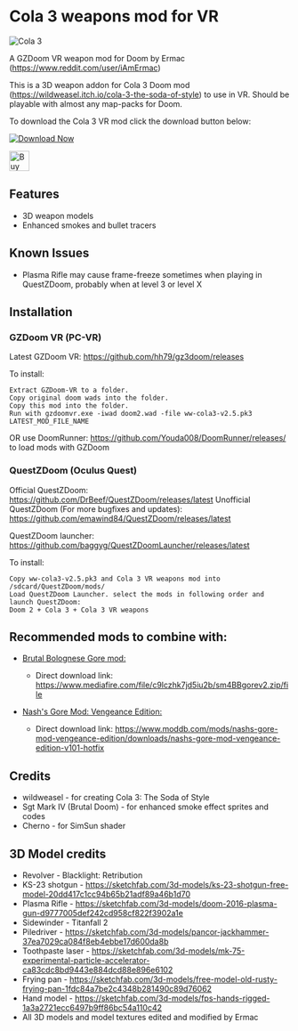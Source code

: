 # Cola 3 weapons mod for VR

![Cola 3](https://i.imgur.com/OHHZ0o1.png)

A GZDoom VR weapon mod for Doom by Ermac (https://www.reddit.com/user/iAmErmac)

This is a 3D weapon addon for Cola 3 Doom mod (https://wildweasel.itch.io/cola-3-the-soda-of-style) to use in VR. Should be playable with almost any map-packs for Doom.

To download the Cola 3 VR mod click the download button below:

[![Download Now](https://raster.shields.io/github/downloads/iAmErmac/Cola-3-VR-Weapons/total)](https://github.com/iAmErmac/Cola-3-VR-Weapons/releases/latest)

[<img src="https://cdn.ko-fi.com/cdn/kofi2.png?v=2" height="36" alt="Buy me a Cofee!">](https://ko-fi.com/ermac)

## Features
* 3D weapon models
* Enhanced smokes and bullet tracers

## Known Issues
* Plasma Rifle may cause frame-freeze sometimes when playing in QuestZDoom, probably when at level 3 or level X

## Installation

### GZDoom VR (PC-VR)

Latest GZDoom VR: https://github.com/hh79/gz3doom/releases

To install:

    Extract GZDoom-VR to a folder.
    Copy original doom wads into the folder.
    Copy this mod into the folder.
    Run with gzdoomvr.exe -iwad doom2.wad -file ww-cola3-v2.5.pk3 LATEST_MOD_FILE_NAME
  
OR use DoomRunner: https://github.com/Youda008/DoomRunner/releases/ to load mods with GZDoom

### QuestZDoom (Oculus Quest)

Official QuestZDoom: https://github.com/DrBeef/QuestZDoom/releases/latest
Unofficial QuestZDoom (For more bugfixes and updates): https://github.com/emawind84/QuestZDoom/releases/latest

QuestZDoom launcher: https://github.com/baggyg/QuestZDoomLauncher/releases/latest

To install:

    Copy ww-cola3-v2.5.pk3 and Cola 3 VR weapons mod into /sdcard/QuestZDoom/mods/
    Load QuestZDoom Launcher. select the mods in following order and launch QuestZDoom:
	Doom 2 + Cola 3 + Cola 3 VR weapons

## Recommended mods to combine with:

* [Brutal Bolognese Gore mod:](https://www.doomworld.com/forum/topic/103167-brutal-bolognese-gore-mod-the-sucessor-to-ketchup-version-20-released/)
  - Direct download link: https://www.mediafire.com/file/c9lczhk7jd5iu2b/sm4BBgorev2.zip/file

* [Nash's Gore Mod: Vengeance Edition:](https://www.moddb.com/mods/nashs-gore-mod-vengeance-edition)
  - Direct download link: https://www.moddb.com/mods/nashs-gore-mod-vengeance-edition/downloads/nashs-gore-mod-vengeance-edition-v101-hotfix


## Credits

* wildweasel - for creating Cola 3: The Soda of Style
* Sgt Mark IV (Brutal Doom) - for enhanced smoke effect sprites and codes
* Cherno - for SimSun shader

## 3D Model credits

* Revolver - Blacklight: Retribution
* KS-23 shotgun - https://sketchfab.com/3d-models/ks-23-shotgun-free-model-20dd417c1cc94b65b21adf89a46b1d70
* Plasma Rifle - https://sketchfab.com/3d-models/doom-2016-plasma-gun-d9777005def242cd958cf822f3902a1e
* Sidewinder - Titanfall 2
* Piledriver - https://sketchfab.com/3d-models/pancor-jackhammer-37ea7029ca084f8eb4ebbe17d600da8b
* Toothpaste laser - https://sketchfab.com/3d-models/mk-75-experimental-particle-accelerator-ca83cdc8bd9443e884dcd88e896e6102
* Frying pan - https://sketchfab.com/3d-models/free-model-old-rusty-frying-pan-1fdc84a7be2c4348b281490c89d76062
* Hand model - https://sketchfab.com/3d-models/fps-hands-rigged-1a3a2721ecc6497b9ff86bc54a110c42
* All 3D models and model textures edited and modified by Ermac

